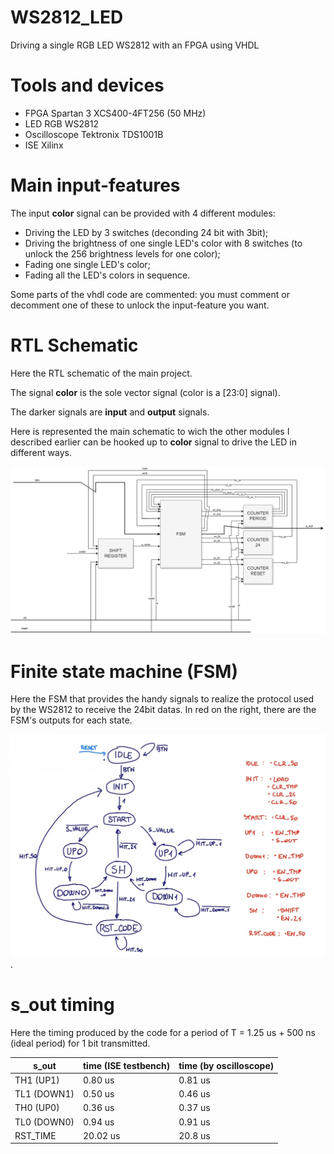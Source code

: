 # WS2812_LED
Driving a single RGB LED WS2812 with an FPGA using VHDL

# Tools and devices
- FPGA Spartan 3 XCS400-4FT256 (50 MHz)
- LED RGB WS2812
- Oscilloscope Tektronix TDS1001B
- ISE Xilinx


# Main input-features
The input **color** signal can be provided with 4 different modules:
- Driving the LED by 3 switches (deconding 24 bit with 3bit);
- Driving the brightness of one single LED's color with 8 switches (to unlock the 256 brightness levels for one color);
- Fading one single LED's color;
- Fading all the LED's colors in sequence.

Some parts of the vhdl code are commented: you must comment or decomment one of these to unlock the input-feature you want.

# RTL Schematic
Here the RTL schematic of the main project.

The signal **color** is the sole vector signal (color is a [23:0] signal).

The darker signals are **input** and **output** signals.

Here is represented the main schematic to wich the other modules I described earlier can be hooked up to **color** signal to drive the LED in different ways.

![alt text](https://github.com/frarixeddu555/WS2812_LED/blob/main/main_schematic_data_to_LED.png)


# Finite state machine (FSM)
Here the FSM that provides the handy signals to realize the protocol used by the WS2812 to receive the 24bit datas. 
In red on the right, there are the FSM's outputs for each state.

![alt text](https://github.com/frarixeddu555/WS2812_LED/blob/main/TX_WS2812_finite_state_machine.jpg).


# s_out timing
Here the timing produced by the code for a period of T = 1.25 us + 500 ns (ideal period) for 1 bit transmitted.

|    s_out    |    time (ISE testbench) |  time (by oscilloscope)  |
|-------------|-------------------------|--------------------------|
| TH1 (UP1)   |    0.80 us              |          0.81 us         |
| TL1 (DOWN1) |    0.50 us              |          0.46 us         |
| TH0 (UP0)   |    0.36 us              |          0.37 us         |
| TL0 (DOWN0) |    0.94 us              |          0.91 us         |
| RST_TIME    |    20.02 us             |          20.8 us         |  

